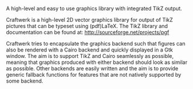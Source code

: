 A high-level and easy to use graphics library with integrated TikZ
output.

Craftwerk is a high-level 2D vector graphics library for output of
TikZ pictures that can be typeset using (pdf)LaTeX. The TikZ library
and documentation can be found at: http://sourceforge.net/projects/pgf

Craftwerk tries to encapsulate the graphics backend such that figures
can also be rendered with a Cairo backend and quickly displayed in a
Gtk window. The aim is to support TikZ and Cairo seamlessly as
possible, meaning that graphics produced with either backend should
look as similar as possible. Other backends are easily written and the
aim is to provide generic fallback functions for features that are not
natively supported by some backend.